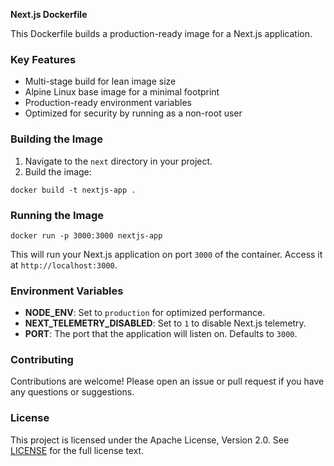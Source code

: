  **Next.js Dockerfile**

This Dockerfile builds a production-ready image for a Next.js application.

### Key Features

- Multi-stage build for lean image size
- Alpine Linux base image for a minimal footprint
- Production-ready environment variables
- Optimized for security by running as a non-root user

### Building the Image

1. Navigate to the `next` directory in your project.
2. Build the image:

```
docker build -t nextjs-app .
```

### Running the Image

```
docker run -p 3000:3000 nextjs-app
```

This will run your Next.js application on port `3000` of the container. Access it at `http://localhost:3000`.

### Environment Variables

- **NODE_ENV**: Set to `production` for optimized performance.
- **NEXT_TELEMETRY_DISABLED**: Set to `1` to disable Next.js telemetry.
- **PORT**: The port that the application will listen on. Defaults to `3000`.

### Contributing

Contributions are welcome! Please open an issue or pull request if you have any questions or suggestions.

### License

This project is licensed under the Apache License, Version 2.0. See [LICENSE](../LICENSE) for the full license text.
